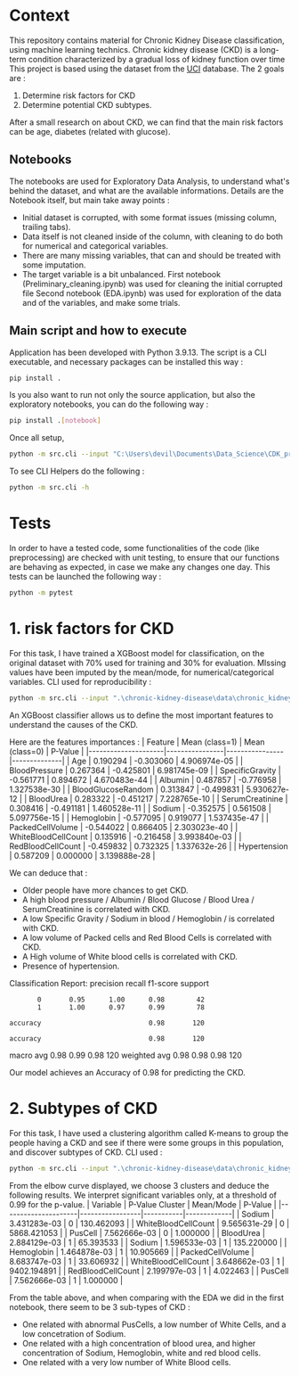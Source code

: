 # Context
This repository contains material for Chronic Kidney Disease classification, using machine learning technics. 
Chronic kidney disease (CKD) is a long-term condition characterized by a gradual loss of kidney function over time
This project is based using the dataset from the [UCI](https://archive.ics.uci.edu/dataset/336/chronic+kidney+disease) database.
The 2 goals are :
1. Determine risk factors for CKD
2. Determine potential CKD subtypes.

After a small research on about CKD, we can find that the main risk factors can be age, diabetes (related with glucose).


## Notebooks
The notebooks are used for Exploratory Data Analysis, to understand what's behind the dataset, and what are the available informations.
Details are the Notebook itself, but main take away points :
- Initial dataset is corrupted, with some format issues (missing column, trailing tabs).
- Data itself is not cleaned inside of the column, with cleaning to do both for numerical and categorical variables.
- There are many missing variables, that can and should be treated with some imputation.
- The target variable is a bit unbalanced.
First notebook (Preliminary_cleaning.ipynb) was used for cleaning the initial corrupted file
Second notebook (EDA.ipynb) was used for exploration of the data and of the variables, and make some trials.

## Main script and how to execute
Application has been developed with Python 3.9.13.
The script is a CLI executable, and necessary packages can be installed this way :
```bash
pip install .
```

Is you also want to run not only the source application, but also the exploratory notebooks, you can do the following way :
```bash
pip install .[notebook]
```


Once all setup,
```bash
python -m src.cli --input "C:\Users\devil\Documents\Data_Science\CDK_project\01.RAW_DATA\Chronic_Kidney_Disease\chronic_kidney_disease_full.xlsx" -t "Class" -a "classification"
```

To see CLI Helpers do the following :
```bash
python -m src.cli -h
```

# Tests
In order to have a tested code, some functionalities of the code (like preprocessing) are checked with unit testing, to ensure that our functions are behaving as expected, in case we make any changes one day.
This tests can be launched the following way :

```bash
python -m pytest
```

# 1. risk factors for CKD 
For this task, I have trained a XGBoost model for classification, on the original dataset with 70% used for training and 30% for evaluation. MIssing values have been imputed by the mean/mode, for numerical/categorical variables.
CLI used for reproducibility :
```bash
python -m src.cli --input ".\chronic-kidney-disease\data\chronic_kidney_disease_full.xlsx" -t "Class" -a "classification"
```
An XGBoost classifier allows us to define the most important features to understand the causes of the CKD.



Here are the features importances :
| Feature             | Mean (class=1) | Mean (class=0) | P-Value      |
|---------------------|----------------|----------------|--------------|
| Age                 | 0.190294       | -0.303060      | 4.906974e-05 |
| BloodPressure       | 0.267364       | -0.425801      | 6.981745e-09 |
| SpecificGravity     | -0.561771      | 0.894672       | 4.670483e-44 |
| Albumin             | 0.487857       | -0.776958      | 1.327538e-30 |
| BloodGlucoseRandom  | 0.313847       | -0.499831      | 5.930627e-12 |
| BloodUrea           | 0.283322       | -0.451217      | 7.228765e-10 |
| SerumCreatinine     | 0.308416       | -0.491181      | 1.460528e-11 |
| Sodium              | -0.352575      | 0.561508       | 5.097756e-15 |
| Hemoglobin          | -0.577095      | 0.919077       | 1.537435e-47 |
| PackedCellVolume    | -0.544022      | 0.866405       | 2.303023e-40 |
| WhiteBloodCellCount | 0.135916       | -0.216458      | 3.993840e-03 |
| RedBloodCellCount   | -0.459832      | 0.732325       | 1.337632e-26 |
| Hypertension        | 0.587209       | 0.000000       | 3.139888e-28 |


We can deduce that :
- Older people have more chances to get CKD.
- A high blood pressure / Albumin / Blood Glucose / Blood Urea / SerumCreatinine is correlated with CKD.
- A low Specific Gravity / Sodium in blood / Hemoglobin / is correlated with CKD.
- A low volume of Packed cells and Red Blood Cells is correlated with CKD.
- A High volume of White blood cells is correlated with CKD.
- Presence of hypertension.



Classification Report:
              precision    recall  f1-score   support

           0       0.95      1.00      0.98        42
           1       1.00      0.97      0.99        78

    accuracy                           0.98       120

    accuracy                           0.98       120
   macro avg       0.98      0.99      0.98       120
weighted avg       0.98      0.98      0.98       120

Our model achieves an Accuracy of 0.98 for predicting the CKD.


# 2. Subtypes of CKD
For this task, I have used a clustering algorithm called K-means to group the people having a CKD and see if there were some groups in this population, and discover subtypes of CKD.
CLI used :
```bash
python -m src.cli --input ".\chronic-kidney-disease\data\chronic_kidney_disease_full.xlsx" -t "Class" -a "clustering"
```

From the elbow curve displayed, we choose 3 clusters and deduce the following results. We interpret significant variables only, at a threshold of 0.99 for the p-value.
| Variable            | P-Value Cluster | Mean/Mode | P-Value     |
|---------------------|-----------------|-----------|-------------|
| Sodium              | 3.431283e-03    | 0         | 130.462093  |
| WhiteBloodCellCount | 9.565631e-29    | 0         | 5868.421053 |
| PusCell             | 7.562666e-03    | 0         | 1.000000    |
| BloodUrea           | 2.884129e-03    | 1         | 65.393533   |
| Sodium              | 1.596533e-03    | 1         | 135.220000  |
| Hemoglobin          | 1.464878e-03    | 1         | 10.905669   |
| PackedCellVolume    | 8.683747e-03    | 1         | 33.606932   |
| WhiteBloodCellCount | 3.648662e-03    | 1         | 9402.194891 |
| RedBloodCellCount   | 2.199797e-03    | 1         | 4.022463    |
| PusCell             | 7.562666e-03    | 1         | 1.000000    |

From the table above, and when comparing with the EDA we did in the first notebook, there seem to be 3 sub-types of CKD :

- One related with abnormal PusCells, a low number of White Cells, and a low concetration of Sodium.
- One related with a high concentration of blood urea, and higher concentration of Sodium, Hemoglobin, white and red blood cells.
- One related with a very low number of White Blood cells.

